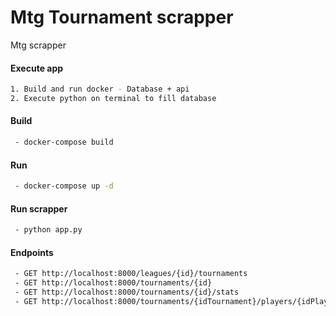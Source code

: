 # Mtg Tournament scrapper
Mtg scrapper

#### Execute app
```bash
1. Build and run docker - Database + api
2. Execute python on terminal to fill database
```

#### Build
```bash
 - docker-compose build
```

#### Run
```bash
 - docker-compose up -d
```

#### Run scrapper
```bash
 - python app.py
```

#### Endpoints
```bash
 - GET http://localhost:8000/leagues/{id}/tournaments
 - GET http://localhost:8000/tournaments/{id}
 - GET http://localhost:8000/tournaments/{id}/stats
 - GET http://localhost:8000/tournaments/{idTournament}/players/{idPlayer}/decks
```
